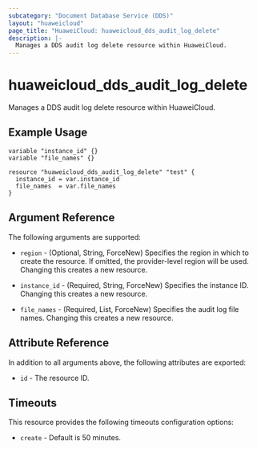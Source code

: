 ```yaml
---
subcategory: "Document Database Service (DDS)"
layout: "huaweicloud"
page_title: "HuaweiCloud: huaweicloud_dds_audit_log_delete"
description: |-
  Manages a DDS audit log delete resource within HuaweiCloud.
---
```


# huaweicloud_dds_audit_log_delete

Manages a DDS audit log delete resource within HuaweiCloud.

## Example Usage

```hcl
variable "instance_id" {}
variable "file_names" {}

resource "huaweicloud_dds_audit_log_delete" "test" {
  instance_id = var.instance_id
  file_names  = var.file_names
}
```

## Argument Reference

The following arguments are supported:

* `region` - (Optional, String, ForceNew) Specifies the region in which to create the resource.
  If omitted, the provider-level region will be used.
  Changing this creates a new resource.

* `instance_id` - (Required, String, ForceNew) Specifies the instance ID.
  Changing this creates a new resource.

* `file_names` - (Required, List, ForceNew) Specifies the audit log file names.
  Changing this creates a new resource.

## Attribute Reference

In addition to all arguments above, the following attributes are exported:

* `id` - The resource ID.

## Timeouts

This resource provides the following timeouts configuration options:

* `create` - Default is 50 minutes.
